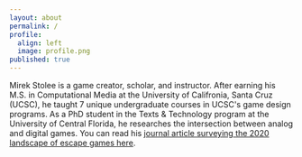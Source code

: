 ```yaml
---
layout: about
permalink: /
profile:
  align: left
  image: profile.png
published: true
---
```


Mirek Stolee is a game creator, scholar, and instructor. After earning his M.S. in Computational Media at the University of Califronia, Santa Cruz (UCSC), he taught 7 unique undergraduate courses in UCSC's game design programs. As a PhD student in the Texts & Technology program at the University of Central Florida, he researches the intersection between analog and digital games. You can read his [journal article surveying the 2020 landscape of escape games here](https://press.etc.cmu.edu/index.php/product/well-played-vol-10-no-1/).